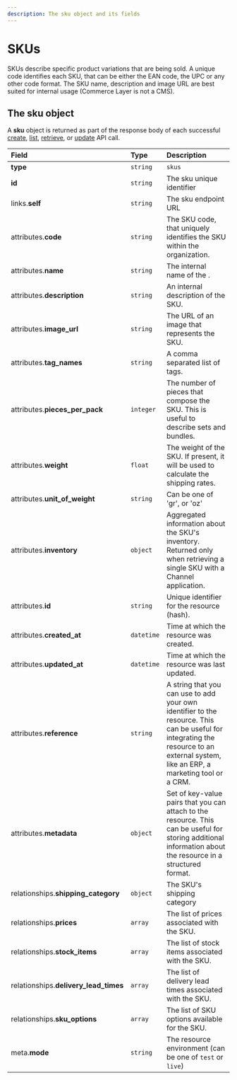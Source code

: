 ```yaml
---
description: The sku object and its fields
---
```


# SKUs

SKUs describe specific product variations that are being sold. A unique code identifies each SKU, that can be either the EAN code, the UPC or any other code format. The SKU name, description and image URL are best suited for internal usage \(Commerce Layer is not a CMS\).

## The sku object

A **sku** object is returned as part of the response body of each successful [create](https://docs.commercelayer.io/api/resources/skus/create_sku), [list](https://docs.commercelayer.io/api/resources/skus/list_skus), [retrieve](https://docs.commercelayer.io/api/resources/skus/retrieve_sku), or [update](https://docs.commercelayer.io/api/resources/skus/update_sku) API call.

| Field | Type | Description |
| :--- | :--- | :--- |
| **type** | `string` | `skus` |
| **id** | `string` | The sku unique identifier |
| links.**self** | `string` | The sku endpoint URL |
| attributes.**code** | `string` | The SKU code, that uniquely identifies the SKU within the organization. |
| attributes.**name** | `string` | The internal name of the . |
| attributes.**description** | `string` | An internal description of the SKU. |
| attributes.**image\_url** | `string` | The URL of an image that represents the SKU. |
| attributes.**tag\_names** | `string` | A comma separated list of tags. |
| attributes.**pieces\_per\_pack** | `integer` | The number of pieces that compose the SKU. This is useful to describe sets and bundles. |
| attributes.**weight** | `float` | The weight of the SKU. If present, it will be used to calculate the shipping rates. |
| attributes.**unit\_of\_weight** | `string` | Can be one of 'gr', or 'oz' |
| attributes.**inventory** | `object` | Aggregated information about the SKU's inventory. Returned only when retrieving a single SKU with a Channel application. |
| attributes.**id** | `string` | Unique identifier for the resource \(hash\). |
| attributes.**created\_at** | `datetime` | Time at which the resource was created. |
| attributes.**updated\_at** | `datetime` | Time at which the resource was last updated. |
| attributes.**reference** | `string` | A string that you can use to add your own identifier to the resource. This can be useful for integrating the resource to an external system, like an ERP, a marketing tool or a CRM. |
| attributes.**metadata** | `object` | Set of key-value pairs that you can attach to the resource. This can be useful for storing additional information about the resource in a structured format. |
| relationships.**shipping\_category** | `object` | The SKU's shipping category |
| relationships.**prices** | `array` | The list of prices associated with the SKU. |
| relationships.**stock\_items** | `array` | The list of stock items associated with the SKU. |
| relationships.**delivery\_lead\_times** | `array` | The list of delivery lead times associated with the SKU. |
| relationships.**sku\_options** | `array` | The list of SKU options available for the SKU. |
| meta.**mode** | `string` | The resource environment \(can be one of `test` or `live`\) |


